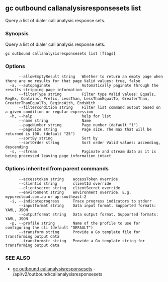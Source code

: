 ## gc outbound callanalysisresponsesets list

Query a list of dialer call analysis response sets.

### Synopsis

Query a list of dialer call analysis response sets.

```
gc outbound callanalysisresponsesets list [flags]
```

### Options

```
      --allowEmptyResult string   Whether to return an empty page when there are no results for that page Valid values: true, false
  -a, --autopaginate              Automatically paginate through the results stripping page information
      --filterType string         Filter type Valid values: Equals, RegEx, Contains, Prefix, LessThan, LessThanEqualTo, GreaterThan, GreaterThanEqualTo, BeginsWith, EndsWith
      --filtercondition string    Filter list command output based on a given condition or regular expression
  -h, --help                      help for list
      --name string               Name
      --pageNumber string         Page number (default "1")
      --pageSize string           Page size. The max that will be returned is 100. (default "25")
      --sortBy string             Sort by
      --sortOrder string          Sort order Valid values: ascending, descending
  -s, --stream                    Paginate and stream data as it is being processed leaving page information intact
```

### Options inherited from parent commands

```
      --accesstoken string    accessToken override
      --clientid string       clientId override
      --clientsecret string   clientSecret override
      --environment string    environment override. E.g. mypurecloud.com.au or ap-southeast-2
  -i, --indicateprogress      Trace progress indicators to stderr
      --inputformat string    Data input format. Supported formats: YAML, JSON
      --outputformat string   Data output format. Supported formats: YAML, JSON
  -p, --profile string        Name of the profile to use for configuring the cli (default "DEFAULT")
      --transform string      Provide a Go template file for transforming output data
      --transformstr string   Provide a Go template string for transforming output data
```

### SEE ALSO

* [gc outbound callanalysisresponsesets](gc_outbound_callanalysisresponsesets.html)	 - /api/v2/outbound/callanalysisresponsesets


